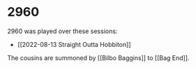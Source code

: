 # 2960
2960 was played over these sessions:
* [[2022-08-13 Straight Outta Hobbiton]]

The cousins are summoned by [[Bilbo Baggins]] to [[Bag End]]. 

